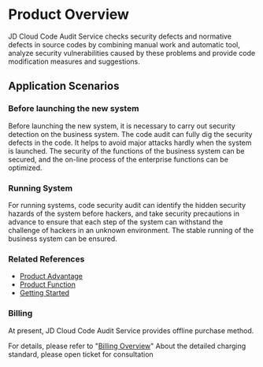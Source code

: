 # Product Overview
JD Cloud Code Audit Service checks security defects and normative defects in source codes by combining manual work and automatic tool, analyze security vulnerabilities caused by these problems and provide code modification measures and suggestions.


## Application Scenarios
###  Before launching the new system
Before launching the new system, it is necessary to carry out security detection on the business system. The code audit can fully dig the security defects in the code. It helps to avoid major attacks hardly when the system is launched. The security of the functions of the business system can be secured, and the on-line process of the enterprise functions can be optimized.

###  Running System
For running systems, code security audit can identify the hidden security hazards of the system before hackers, and take security precautions in advance to ensure that each step of the system can withstand the challenge of hackers in an unknown environment. The stable running of the business system can be ensured.




### Related References

 - [Product Advantage](../Introduction/Benefits.md)
 - [Product Function](../Introduction/Features.md)
 - [Getting Started](../Getting-Started/Getting-Started.md)

### Billing

At present, JD Cloud Code Audit Service provides offline purchase method.

For details, please refer to "[Billing Overview](../Pricing/Billing-Overview.md)" About the detailed charging standard, please open ticket for consultation
